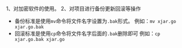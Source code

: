 1、对加密软件的使用。
2、对项目进行备份更新回滚等操作
- 备份标准是使用`mv`命令将文件名字设置为`.bak`形式。 例如：`mv xjar.go xjar.go.bak`
- 回滚标准是使用`cp`命令将文件名字后面的`.bak`删除即可 例如：`cp xjar.go.bak xjar.go`
